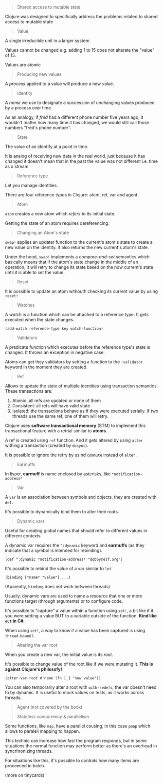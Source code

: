 > Shared access to mutable state

Clojure was designed to specifically address the problems related to shared access to mutable state

> Value

A single irreducible unit in a larger system.

Values cannot be changed e.g. adding 1 to 15 does not alterate the "value" of 15.

Values are atomic

> Producing new values

A *process* applied to a value will produce a new value.

> Identity

A *name* we use to designate a succession of unchanging values produced by a process over time.

As an analogy, if _fred_ had a different phone number five years ago, it wouldn't matter how many time it has changed, we would still call those numbers "fred's phone number".

> State

The value of an identify at a point in time.

It is analog of receiving new data in the real world, just because it has changed it doesn't mean that in the past the value was not different i.e. time as a stream

> Reference type

Let you manage identities.

There are four reference types in Clojure: atom, ref, var and agent.

> Atom

`atom` creates a new atom which *refers* to its initial state.

Getting the state of an atom requires dereferencing.

> Changing an Atom's state

`swap!` applies an updater function to the current's atom's state to create a new value on the identity. It also returns the new current's atom's state.

Under the hood, `swap!` implements a *compare-and-set* semantics which basically means that if the atom's state change in the middle of an operation, it will retry to change its state based on the now current's state until it is able to set the value.

> Reset

It is possible to update an atom withouth checking its current value by using `reset!`

> Watches

A *watch* is a function which can be attached to a reference type. It gets executed when the state changes.

`(add-watch reference-type key watch-function)`

> Validators

A predicate function which executes before the reference type's state is changed. It throws an exception in negative case.

Atoms can get they validators by setting a function to the `:validator` keyword in the moment they are created.

> Ref

Allows to update the state of multiple identities using transaction semantics. These transactions are:

1. Atomic: all refs are updated or none of them
2. Consistent: all refs will have valid state
3. Isolated: the transactions behave as if they were executed serially. If two threads use the same ref, one of them will retry.

Clojure uses __software transactional memory__ (STM) to implement this transactional feature with a retrial similar to **atoms**.

A ref is created using `ref` function. And it gets altered by using `alter` withing a transaction (created by `dosync`).

It is possible to ignore the retry by usind `commute` instead of `alter`.

> Earmuffs

In lisper, __earmuff__ is name enclosed by asterisks, like `*notification-address*`

> Var

A `var` is an association between symbols and objects, they are created with `def`.

It's possible to dynamically bind them to alter their roots.

> Dynamic vars

Useful for creating global names that should refer to different values in different contexts.

A dynamic var requires the `^:dynamic` keyword and **earmuffs** (as they indicate that a symbol is intended for rebinding).

`(def ^:dynamic *notification-address* "dobby@elf.org")`

It's possible to rebind the value of a var similar to `let`

`(binding [*name* "value"] ...)`

(Aparently, `binding` does not work between threads)

Usually, dynamic vars are used to name a resource that one or more functions target (through arguments) or to configure code.

It's possible to "capture" a value within a function using `set!`, a bit like if it you were setting a value BUT to a variable outside of the function. **Kind like `out` in C#**.

When using `set!`, a way to know if a value has been captured is using `thread-bound?`.

> Altering the var root

When you create a new var, the initial value is its *root*.

It's possible to change value of the root like if we were mutating it. **This is against Clojure's philosofy!**

`(alter-var-root #'name (fn [_] "new value"))`

You can also temporarily alter a root with `with-redefs`, the var doesn't need to by dynamic. It is useful to mock values on tests, as it works across threads.

> Agent (not covered by the book)

> Stateless concurrency & parallelism

Some functions, like `map`, have a parallel cousing, in this case `pmap` which allows to paralell mapping to happen.

This technic can increase how fast the program responds, but in some situations the normal function may perform better as there's an overhead in syncrhronizing threads.

For situations like this, it's possible to controls how many items are proceeced in batch.

(more on tinycards)